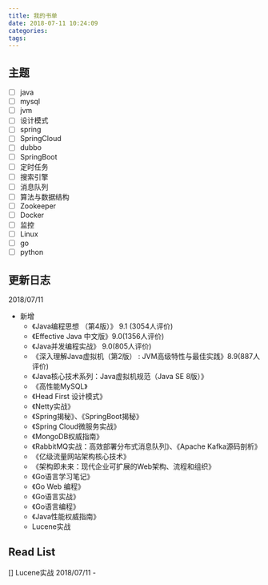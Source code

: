 ```yaml
---
title: 我的书单
date: 2018-07-11 10:24:09
categories:
tags:
---
```

## 主题
- [ ] java
- [ ] mysql
- [ ] jvm
- [ ] 设计模式
- [ ] spring
- [ ] SpringCloud
- [ ] dubbo
- [ ] SpringBoot
- [ ] 定时任务
- [ ] 搜索引擎
- [ ] 消息队列
- [ ] 算法与数据结构
- [ ] Zookeeper
- [ ] Docker
- [ ] 监控
- [ ] Linux
- [ ] go
- [ ] python

## 更新日志
2018/07/11
* 新增
    * 《Java编程思想 （第4版）》 9.1 (3054人评价)
    * 《Effective Java 中文版》9.0(1356人评价)
    * 《Java并发编程实战》 9.0(805人评价)
    * 《深入理解Java虚拟机（第2版） : JVM高级特性与最佳实践》8.9(887人评价)
    * 《Java核心技术系列：Java虚拟机规范（Java SE 8版）》
    * 《高性能MySQL》
    * 《Head First 设计模式》
    * 《Netty实战》
    * 《Spring揭秘》、《SpringBoot揭秘》
    * 《Spring Cloud微服务实战》
    * 《MongoDB权威指南》
    * 《RabbitMQ实战：高效部署分布式消息队列》、《Apache Kafka源码剖析》
    * 《亿级流量网站架构核心技术》
    * 《架构即未来：现代企业可扩展的Web架构、流程和组织》
    * 《Go语言学习笔记》
    * 《Go Web 编程》
    * 《Go语言实战》
    * 《Go语言编程》
    * 《Java性能权威指南》
    * Lucene实战

## Read List
[] Lucene实战 2018/07/11 - 